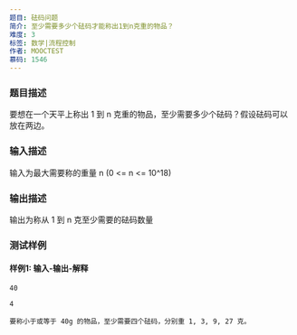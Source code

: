 ```yaml
---
题目: 砝码问题
简介: 至少需要多少个砝码才能称出1到n克重的物品？
难度: 3
标签: 数学|流程控制
作者: MOOCTEST
慕码: 1546
---
```


### 题目描述

要想在一个天平上称出 1 到 n 克重的物品，至少需要多少个砝码？假设砝码可以放在两边。

### 输入描述

输入为最大需要称的重量 n (0 <= n <= 10^18)

### 输出描述

输出为称从 1 到 n 克至少需要的砝码数量

### 测试样例

#### 样例1: 输入-输出-解释

```
40
```

```
4
```

```
要称小于或等于 40g 的物品，至少需要四个砝码，分别重 1, 3, 9, 27 克。
```
